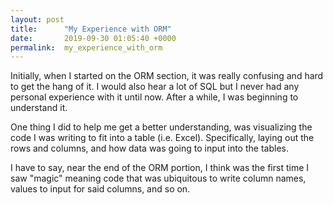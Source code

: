 ```yaml
---
layout: post
title:      "My Experience with ORM"
date:       2019-09-30 01:05:40 +0000
permalink:  my_experience_with_orm
---
```



Initially, when I started on the ORM section, it was really confusing and hard to get the hang of it. I would also hear a lot of SQL but I never had any personal experience with it until now. After a while, I was beginning to understand it.

One thing I did to help me get a better understanding, was visualizing the code I was writing to fit into a table (i.e. Excel). Specifically, laying out the rows and columns, and how data was going to input into the tables.

I have to say, near the end of the ORM portion, I think was the first time I saw "magic" meaning code that was ubiquitous to write column names, values to input for said columns, and so on.
